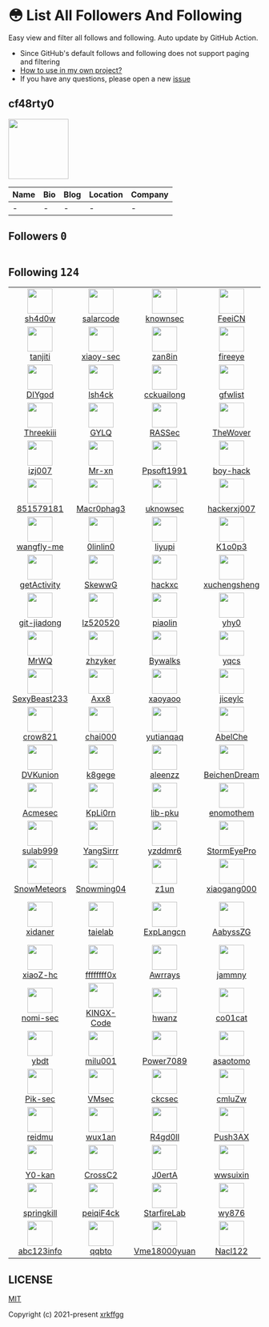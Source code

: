 # 😳 List All Followers And Following

 Easy view and filter all follows and following. Auto update by GitHub Action.

- Since GitHub's default follows and following does not support paging and filtering
- [How to use in my own project?](https://github.com/xrkffgg/list-all-followers-and-following/issues/1)
- If you have any questions, please open a new [issue](https://github.com/xrkffgg/list-all-followers-and-following/issues)

## cf48rty0

<img src="https://avatars.githubusercontent.com/u/186159368?v=4" width="120" />

| Name | Bio | Blog | Location | Company |
| -- | -- | -- | -- | -- |
| - | - | - | - | - |

## Followers <kbd>0</kbd>

<table>
  
</table>

## Following <kbd>124</kbd>

<table>
  <tr>
    <td width="150" align="center">
      <a href="https://github.com/sh4d0w">
        <img src="https://avatars.githubusercontent.com/u/188883?v=4" width="50" />
        <br />
        sh4d0w
      </a>
    </td>
    <td width="150" align="center">
      <a href="https://github.com/salarcode">
        <img src="https://avatars.githubusercontent.com/u/1272095?v=4" width="50" />
        <br />
        salarcode
      </a>
    </td>
    <td width="150" align="center">
      <a href="https://github.com/knownsec">
        <img src="https://avatars.githubusercontent.com/u/1442423?v=4" width="50" />
        <br />
        knownsec
      </a>
    </td>
    <td width="150" align="center">
      <a href="https://github.com/FeeiCN">
        <img src="https://avatars.githubusercontent.com/u/1611552?v=4" width="50" />
        <br />
        FeeiCN
      </a>
    </td>
    <td width="150" align="center">
      <a href="https://github.com/xuanhun">
        <img src="https://avatars.githubusercontent.com/u/2384516?v=4" width="50" />
        <br />
        xuanhun
      </a>
    </td>
  </tr><tr>
    <td width="150" align="center">
      <a href="https://github.com/tanjiti">
        <img src="https://avatars.githubusercontent.com/u/3131890?v=4" width="50" />
        <br />
        tanjiti
      </a>
    </td>
    <td width="150" align="center">
      <a href="https://github.com/xiaoy-sec">
        <img src="https://avatars.githubusercontent.com/u/3356552?v=4" width="50" />
        <br />
        xiaoy-sec
      </a>
    </td>
    <td width="150" align="center">
      <a href="https://github.com/zan8in">
        <img src="https://avatars.githubusercontent.com/u/4088460?v=4" width="50" />
        <br />
        zan8in
      </a>
    </td>
    <td width="150" align="center">
      <a href="https://github.com/fireeye">
        <img src="https://avatars.githubusercontent.com/u/4984788?v=4" width="50" />
        <br />
        fireeye
      </a>
    </td>
    <td width="150" align="center">
      <a href="https://github.com/phith0n">
        <img src="https://avatars.githubusercontent.com/u/5711185?v=4" width="50" />
        <br />
        phith0n
      </a>
    </td>
  </tr><tr>
    <td width="150" align="center">
      <a href="https://github.com/DIYgod">
        <img src="https://avatars.githubusercontent.com/u/8266075?v=4" width="50" />
        <br />
        DIYgod
      </a>
    </td>
    <td width="150" align="center">
      <a href="https://github.com/lsh4ck">
        <img src="https://avatars.githubusercontent.com/u/8829688?v=4" width="50" />
        <br />
        lsh4ck
      </a>
    </td>
    <td width="150" align="center">
      <a href="https://github.com/cckuailong">
        <img src="https://avatars.githubusercontent.com/u/10824150?v=4" width="50" />
        <br />
        cckuailong
      </a>
    </td>
    <td width="150" align="center">
      <a href="https://github.com/gfwlist">
        <img src="https://avatars.githubusercontent.com/u/11460227?v=4" width="50" />
        <br />
        gfwlist
      </a>
    </td>
    <td width="150" align="center">
      <a href="https://github.com/firesunCN">
        <img src="https://avatars.githubusercontent.com/u/13866683?v=4" width="50" />
        <br />
        firesunCN
      </a>
    </td>
  </tr><tr>
    <td width="150" align="center">
      <a href="https://github.com/Threekiii">
        <img src="https://avatars.githubusercontent.com/u/15178676?v=4" width="50" />
        <br />
        Threekiii
      </a>
    </td>
    <td width="150" align="center">
      <a href="https://github.com/GYLQ">
        <img src="https://avatars.githubusercontent.com/u/15842234?v=4" width="50" />
        <br />
        GYLQ
      </a>
    </td>
    <td width="150" align="center">
      <a href="https://github.com/RASSec">
        <img src="https://avatars.githubusercontent.com/u/16720863?v=4" width="50" />
        <br />
        RASSec
      </a>
    </td>
    <td width="150" align="center">
      <a href="https://github.com/TheWover">
        <img src="https://avatars.githubusercontent.com/u/17090738?v=4" width="50" />
        <br />
        TheWover
      </a>
    </td>
    <td width="150" align="center">
      <a href="https://github.com/carlospolop">
        <img src="https://avatars.githubusercontent.com/u/17181413?v=4" width="50" />
        <br />
        carlospolop
      </a>
    </td>
  </tr><tr>
    <td width="150" align="center">
      <a href="https://github.com/izj007">
        <img src="https://avatars.githubusercontent.com/u/17898602?v=4" width="50" />
        <br />
        izj007
      </a>
    </td>
    <td width="150" align="center">
      <a href="https://github.com/Mr-xn">
        <img src="https://avatars.githubusercontent.com/u/18260135?v=4" width="50" />
        <br />
        Mr-xn
      </a>
    </td>
    <td width="150" align="center">
      <a href="https://github.com/Ppsoft1991">
        <img src="https://avatars.githubusercontent.com/u/18442117?v=4" width="50" />
        <br />
        Ppsoft1991
      </a>
    </td>
    <td width="150" align="center">
      <a href="https://github.com/boy-hack">
        <img src="https://avatars.githubusercontent.com/u/18695984?v=4" width="50" />
        <br />
        boy-hack
      </a>
    </td>
    <td width="150" align="center">
      <a href="https://github.com/ba0gu0">
        <img src="https://avatars.githubusercontent.com/u/19379443?v=4" width="50" />
        <br />
        ba0gu0
      </a>
    </td>
  </tr><tr>
    <td width="150" align="center">
      <a href="https://github.com/851579181">
        <img src="https://avatars.githubusercontent.com/u/20204019?v=4" width="50" />
        <br />
        851579181
      </a>
    </td>
    <td width="150" align="center">
      <a href="https://github.com/Macr0phag3">
        <img src="https://avatars.githubusercontent.com/u/20874963?v=4" width="50" />
        <br />
        Macr0phag3
      </a>
    </td>
    <td width="150" align="center">
      <a href="https://github.com/uknowsec">
        <img src="https://avatars.githubusercontent.com/u/20904482?v=4" width="50" />
        <br />
        uknowsec
      </a>
    </td>
    <td width="150" align="center">
      <a href="https://github.com/hackerxj007">
        <img src="https://avatars.githubusercontent.com/u/23031720?v=4" width="50" />
        <br />
        hackerxj007
      </a>
    </td>
    <td width="150" align="center">
      <a href="https://github.com/sqlsec">
        <img src="https://avatars.githubusercontent.com/u/25379234?v=4" width="50" />
        <br />
        sqlsec
      </a>
    </td>
  </tr><tr>
    <td width="150" align="center">
      <a href="https://github.com/wangfly-me">
        <img src="https://avatars.githubusercontent.com/u/25388540?v=4" width="50" />
        <br />
        wangfly-me
      </a>
    </td>
    <td width="150" align="center">
      <a href="https://github.com/0linlin0">
        <img src="https://avatars.githubusercontent.com/u/26018398?v=4" width="50" />
        <br />
        0linlin0
      </a>
    </td>
    <td width="150" align="center">
      <a href="https://github.com/liyupi">
        <img src="https://avatars.githubusercontent.com/u/26037703?v=4" width="50" />
        <br />
        liyupi
      </a>
    </td>
    <td width="150" align="center">
      <a href="https://github.com/K1o0p3">
        <img src="https://avatars.githubusercontent.com/u/26142561?v=4" width="50" />
        <br />
        K1o0p3
      </a>
    </td>
    <td width="150" align="center">
      <a href="https://github.com/safe6Sec">
        <img src="https://avatars.githubusercontent.com/u/26316334?v=4" width="50" />
        <br />
        safe6Sec
      </a>
    </td>
  </tr><tr>
    <td width="150" align="center">
      <a href="https://github.com/getActivity">
        <img src="https://avatars.githubusercontent.com/u/28616817?v=4" width="50" />
        <br />
        getActivity
      </a>
    </td>
    <td width="150" align="center">
      <a href="https://github.com/SkewwG">
        <img src="https://avatars.githubusercontent.com/u/28807688?v=4" width="50" />
        <br />
        SkewwG
      </a>
    </td>
    <td width="150" align="center">
      <a href="https://github.com/hackxc">
        <img src="https://avatars.githubusercontent.com/u/29945159?v=4" width="50" />
        <br />
        hackxc
      </a>
    </td>
    <td width="150" align="center">
      <a href="https://github.com/xuchengsheng">
        <img src="https://avatars.githubusercontent.com/u/30015049?v=4" width="50" />
        <br />
        xuchengsheng
      </a>
    </td>
    <td width="150" align="center">
      <a href="https://github.com/smxiazi">
        <img src="https://avatars.githubusercontent.com/u/30351807?v=4" width="50" />
        <br />
        smxiazi
      </a>
    </td>
  </tr><tr>
    <td width="150" align="center">
      <a href="https://github.com/git-jiadong">
        <img src="https://avatars.githubusercontent.com/u/30514201?v=4" width="50" />
        <br />
        git-jiadong
      </a>
    </td>
    <td width="150" align="center">
      <a href="https://github.com/lz520520">
        <img src="https://avatars.githubusercontent.com/u/30519218?v=4" width="50" />
        <br />
        lz520520
      </a>
    </td>
    <td width="150" align="center">
      <a href="https://github.com/piaolin">
        <img src="https://avatars.githubusercontent.com/u/30925316?v=4" width="50" />
        <br />
        piaolin
      </a>
    </td>
    <td width="150" align="center">
      <a href="https://github.com/yhy0">
        <img src="https://avatars.githubusercontent.com/u/31311038?v=4" width="50" />
        <br />
        yhy0
      </a>
    </td>
    <td width="150" align="center">
      <a href="https://github.com/mos9527">
        <img src="https://avatars.githubusercontent.com/u/31397301?v=4" width="50" />
        <br />
        mos9527
      </a>
    </td>
  </tr><tr>
    <td width="150" align="center">
      <a href="https://github.com/MrWQ">
        <img src="https://avatars.githubusercontent.com/u/31604279?v=4" width="50" />
        <br />
        MrWQ
      </a>
    </td>
    <td width="150" align="center">
      <a href="https://github.com/zhzyker">
        <img src="https://avatars.githubusercontent.com/u/32918050?v=4" width="50" />
        <br />
        zhzyker
      </a>
    </td>
    <td width="150" align="center">
      <a href="https://github.com/Bywalks">
        <img src="https://avatars.githubusercontent.com/u/32921125?v=4" width="50" />
        <br />
        Bywalks
      </a>
    </td>
    <td width="150" align="center">
      <a href="https://github.com/yqcs">
        <img src="https://avatars.githubusercontent.com/u/32994290?v=4" width="50" />
        <br />
        yqcs
      </a>
    </td>
    <td width="150" align="center">
      <a href="https://github.com/biggerduck">
        <img src="https://avatars.githubusercontent.com/u/33535846?v=4" width="50" />
        <br />
        biggerduck
      </a>
    </td>
  </tr><tr>
    <td width="150" align="center">
      <a href="https://github.com/SexyBeast233">
        <img src="https://avatars.githubusercontent.com/u/34060869?v=4" width="50" />
        <br />
        SexyBeast233
      </a>
    </td>
    <td width="150" align="center">
      <a href="https://github.com/Axx8">
        <img src="https://avatars.githubusercontent.com/u/34683107?v=4" width="50" />
        <br />
        Axx8
      </a>
    </td>
    <td width="150" align="center">
      <a href="https://github.com/xaoyaoo">
        <img src="https://avatars.githubusercontent.com/u/37209452?v=4" width="50" />
        <br />
        xaoyaoo
      </a>
    </td>
    <td width="150" align="center">
      <a href="https://github.com/jiceylc">
        <img src="https://avatars.githubusercontent.com/u/38155271?v=4" width="50" />
        <br />
        jiceylc
      </a>
    </td>
    <td width="150" align="center">
      <a href="https://github.com/20142995">
        <img src="https://avatars.githubusercontent.com/u/38929533?v=4" width="50" />
        <br />
        20142995
      </a>
    </td>
  </tr><tr>
    <td width="150" align="center">
      <a href="https://github.com/crow821">
        <img src="https://avatars.githubusercontent.com/u/39254463?v=4" width="50" />
        <br />
        crow821
      </a>
    </td>
    <td width="150" align="center">
      <a href="https://github.com/chai000">
        <img src="https://avatars.githubusercontent.com/u/39614702?v=4" width="50" />
        <br />
        chai000
      </a>
    </td>
    <td width="150" align="center">
      <a href="https://github.com/yutianqaq">
        <img src="https://avatars.githubusercontent.com/u/40353095?v=4" width="50" />
        <br />
        yutianqaq
      </a>
    </td>
    <td width="150" align="center">
      <a href="https://github.com/AbelChe">
        <img src="https://avatars.githubusercontent.com/u/40518242?v=4" width="50" />
        <br />
        AbelChe
      </a>
    </td>
    <td width="150" align="center">
      <a href="https://github.com/Y5neKO">
        <img src="https://avatars.githubusercontent.com/u/41314905?v=4" width="50" />
        <br />
        Y5neKO
      </a>
    </td>
  </tr><tr>
    <td width="150" align="center">
      <a href="https://github.com/DVKunion">
        <img src="https://avatars.githubusercontent.com/u/42199853?v=4" width="50" />
        <br />
        DVKunion
      </a>
    </td>
    <td width="150" align="center">
      <a href="https://github.com/k8gege">
        <img src="https://avatars.githubusercontent.com/u/42312878?v=4" width="50" />
        <br />
        k8gege
      </a>
    </td>
    <td width="150" align="center">
      <a href="https://github.com/aleenzz">
        <img src="https://avatars.githubusercontent.com/u/42509259?v=4" width="50" />
        <br />
        aleenzz
      </a>
    </td>
    <td width="150" align="center">
      <a href="https://github.com/BeichenDream">
        <img src="https://avatars.githubusercontent.com/u/43266206?v=4" width="50" />
        <br />
        BeichenDream
      </a>
    </td>
    <td width="150" align="center">
      <a href="https://github.com/1f3lse">
        <img src="https://avatars.githubusercontent.com/u/43382381?v=4" width="50" />
        <br />
        1f3lse
      </a>
    </td>
  </tr><tr>
    <td width="150" align="center">
      <a href="https://github.com/Acmesec">
        <img src="https://avatars.githubusercontent.com/u/43740052?v=4" width="50" />
        <br />
        Acmesec
      </a>
    </td>
    <td width="150" align="center">
      <a href="https://github.com/KpLi0rn">
        <img src="https://avatars.githubusercontent.com/u/44540341?v=4" width="50" />
        <br />
        KpLi0rn
      </a>
    </td>
    <td width="150" align="center">
      <a href="https://github.com/lib-pku">
        <img src="https://avatars.githubusercontent.com/u/44827603?v=4" width="50" />
        <br />
        lib-pku
      </a>
    </td>
    <td width="150" align="center">
      <a href="https://github.com/enomothem">
        <img src="https://avatars.githubusercontent.com/u/45089051?v=4" width="50" />
        <br />
        enomothem
      </a>
    </td>
    <td width="150" align="center">
      <a href="https://github.com/pureqh">
        <img src="https://avatars.githubusercontent.com/u/45117428?v=4" width="50" />
        <br />
        pureqh
      </a>
    </td>
  </tr><tr>
    <td width="150" align="center">
      <a href="https://github.com/sulab999">
        <img src="https://avatars.githubusercontent.com/u/45781492?v=4" width="50" />
        <br />
        sulab999
      </a>
    </td>
    <td width="150" align="center">
      <a href="https://github.com/YangSirrr">
        <img src="https://avatars.githubusercontent.com/u/45893796?v=4" width="50" />
        <br />
        YangSirrr
      </a>
    </td>
    <td width="150" align="center">
      <a href="https://github.com/yzddmr6">
        <img src="https://avatars.githubusercontent.com/u/46088090?v=4" width="50" />
        <br />
        yzddmr6
      </a>
    </td>
    <td width="150" align="center">
      <a href="https://github.com/StormEyePro">
        <img src="https://avatars.githubusercontent.com/u/46124506?v=4" width="50" />
        <br />
        StormEyePro
      </a>
    </td>
    <td width="150" align="center">
      <a href="https://github.com/TideSec">
        <img src="https://avatars.githubusercontent.com/u/46297163?v=4" width="50" />
        <br />
        TideSec
      </a>
    </td>
  </tr><tr>
    <td width="150" align="center">
      <a href="https://github.com/SnowMeteors">
        <img src="https://avatars.githubusercontent.com/u/47601098?v=4" width="50" />
        <br />
        SnowMeteors
      </a>
    </td>
    <td width="150" align="center">
      <a href="https://github.com/Snowming04">
        <img src="https://avatars.githubusercontent.com/u/47935594?v=4" width="50" />
        <br />
        Snowming04
      </a>
    </td>
    <td width="150" align="center">
      <a href="https://github.com/z1un">
        <img src="https://avatars.githubusercontent.com/u/48505413?v=4" width="50" />
        <br />
        z1un
      </a>
    </td>
    <td width="150" align="center">
      <a href="https://github.com/xiaogang000">
        <img src="https://avatars.githubusercontent.com/u/50757673?v=4" width="50" />
        <br />
        xiaogang000
      </a>
    </td>
    <td width="150" align="center">
      <a href="https://github.com/xf555er">
        <img src="https://avatars.githubusercontent.com/u/50766993?v=4" width="50" />
        <br />
        xf555er
      </a>
    </td>
  </tr><tr>
    <td width="150" align="center">
      <a href="https://github.com/xidaner">
        <img src="https://avatars.githubusercontent.com/u/52145536?v=4" width="50" />
        <br />
        xidaner
      </a>
    </td>
    <td width="150" align="center">
      <a href="https://github.com/taielab">
        <img src="https://avatars.githubusercontent.com/u/52345183?v=4" width="50" />
        <br />
        taielab
      </a>
    </td>
    <td width="150" align="center">
      <a href="https://github.com/ExpLangcn">
        <img src="https://avatars.githubusercontent.com/u/52586866?v=4" width="50" />
        <br />
        ExpLangcn
      </a>
    </td>
    <td width="150" align="center">
      <a href="https://github.com/AabyssZG">
        <img src="https://avatars.githubusercontent.com/u/54609266?v=4" width="50" />
        <br />
        AabyssZG
      </a>
    </td>
    <td width="150" align="center">
      <a href="https://github.com/Aabyss-Team">
        <img src="https://avatars.githubusercontent.com/u/54609343?v=4" width="50" />
        <br />
        Aabyss-Team
      </a>
    </td>
  </tr><tr>
    <td width="150" align="center">
      <a href="https://github.com/xiaoZ-hc">
        <img src="https://avatars.githubusercontent.com/u/55397360?v=4" width="50" />
        <br />
        xiaoZ-hc
      </a>
    </td>
    <td width="150" align="center">
      <a href="https://github.com/ffffffff0x">
        <img src="https://avatars.githubusercontent.com/u/55578766?v=4" width="50" />
        <br />
        ffffffff0x
      </a>
    </td>
    <td width="150" align="center">
      <a href="https://github.com/Awrrays">
        <img src="https://avatars.githubusercontent.com/u/55682880?v=4" width="50" />
        <br />
        Awrrays
      </a>
    </td>
    <td width="150" align="center">
      <a href="https://github.com/jammny">
        <img src="https://avatars.githubusercontent.com/u/56027844?v=4" width="50" />
        <br />
        jammny
      </a>
    </td>
    <td width="150" align="center">
      <a href="https://github.com/luck-ying">
        <img src="https://avatars.githubusercontent.com/u/58284151?v=4" width="50" />
        <br />
        luck-ying
      </a>
    </td>
  </tr><tr>
    <td width="150" align="center">
      <a href="https://github.com/nomi-sec">
        <img src="https://avatars.githubusercontent.com/u/59186331?v=4" width="50" />
        <br />
        nomi-sec
      </a>
    </td>
    <td width="150" align="center">
      <a href="https://github.com/KINGX-Code">
        <img src="https://avatars.githubusercontent.com/u/61271050?v=4" width="50" />
        <br />
        KINGX-Code
      </a>
    </td>
    <td width="150" align="center">
      <a href="https://github.com/hwanz">
        <img src="https://avatars.githubusercontent.com/u/62207618?v=4" width="50" />
        <br />
        hwanz
      </a>
    </td>
    <td width="150" align="center">
      <a href="https://github.com/co01cat">
        <img src="https://avatars.githubusercontent.com/u/63174234?v=4" width="50" />
        <br />
        co01cat
      </a>
    </td>
    <td width="150" align="center">
      <a href="https://github.com/Lotus6">
        <img src="https://avatars.githubusercontent.com/u/63742814?v=4" width="50" />
        <br />
        Lotus6
      </a>
    </td>
  </tr><tr>
    <td width="150" align="center">
      <a href="https://github.com/ybdt">
        <img src="https://avatars.githubusercontent.com/u/65813455?v=4" width="50" />
        <br />
        ybdt
      </a>
    </td>
    <td width="150" align="center">
      <a href="https://github.com/milu001">
        <img src="https://avatars.githubusercontent.com/u/66202716?v=4" width="50" />
        <br />
        milu001
      </a>
    </td>
    <td width="150" align="center">
      <a href="https://github.com/Power7089">
        <img src="https://avatars.githubusercontent.com/u/66981787?v=4" width="50" />
        <br />
        Power7089
      </a>
    </td>
    <td width="150" align="center">
      <a href="https://github.com/asaotomo">
        <img src="https://avatars.githubusercontent.com/u/67818638?v=4" width="50" />
        <br />
        asaotomo
      </a>
    </td>
    <td width="150" align="center">
      <a href="https://github.com/DawnFlame">
        <img src="https://avatars.githubusercontent.com/u/71075404?v=4" width="50" />
        <br />
        DawnFlame
      </a>
    </td>
  </tr><tr>
    <td width="150" align="center">
      <a href="https://github.com/Pik-sec">
        <img src="https://avatars.githubusercontent.com/u/75553451?v=4" width="50" />
        <br />
        Pik-sec
      </a>
    </td>
    <td width="150" align="center">
      <a href="https://github.com/VMsec">
        <img src="https://avatars.githubusercontent.com/u/78005841?v=4" width="50" />
        <br />
        VMsec
      </a>
    </td>
    <td width="150" align="center">
      <a href="https://github.com/ckcsec">
        <img src="https://avatars.githubusercontent.com/u/78294697?v=4" width="50" />
        <br />
        ckcsec
      </a>
    </td>
    <td width="150" align="center">
      <a href="https://github.com/cmluZw">
        <img src="https://avatars.githubusercontent.com/u/78641812?v=4" width="50" />
        <br />
        cmluZw
      </a>
    </td>
    <td width="150" align="center">
      <a href="https://github.com/RuoJi6">
        <img src="https://avatars.githubusercontent.com/u/79234113?v=4" width="50" />
        <br />
        RuoJi6
      </a>
    </td>
  </tr><tr>
    <td width="150" align="center">
      <a href="https://github.com/reidmu">
        <img src="https://avatars.githubusercontent.com/u/84888757?v=4" width="50" />
        <br />
        reidmu
      </a>
    </td>
    <td width="150" align="center">
      <a href="https://github.com/wux1an">
        <img src="https://avatars.githubusercontent.com/u/87492350?v=4" width="50" />
        <br />
        wux1an
      </a>
    </td>
    <td width="150" align="center">
      <a href="https://github.com/R4gd0ll">
        <img src="https://avatars.githubusercontent.com/u/93909093?v=4" width="50" />
        <br />
        R4gd0ll
      </a>
    </td>
    <td width="150" align="center">
      <a href="https://github.com/Push3AX">
        <img src="https://avatars.githubusercontent.com/u/93966834?v=4" width="50" />
        <br />
        Push3AX
      </a>
    </td>
    <td width="150" align="center">
      <a href="https://github.com/P001water">
        <img src="https://avatars.githubusercontent.com/u/94220731?v=4" width="50" />
        <br />
        P001water
      </a>
    </td>
  </tr><tr>
    <td width="150" align="center">
      <a href="https://github.com/Y0-kan">
        <img src="https://avatars.githubusercontent.com/u/96424613?v=4" width="50" />
        <br />
        Y0-kan
      </a>
    </td>
    <td width="150" align="center">
      <a href="https://github.com/CrossC2">
        <img src="https://avatars.githubusercontent.com/u/106915542?v=4" width="50" />
        <br />
        CrossC2
      </a>
    </td>
    <td width="150" align="center">
      <a href="https://github.com/J0ertA">
        <img src="https://avatars.githubusercontent.com/u/108379402?v=4" width="50" />
        <br />
        J0ertA
      </a>
    </td>
    <td width="150" align="center">
      <a href="https://github.com/wwsuixin">
        <img src="https://avatars.githubusercontent.com/u/112995594?v=4" width="50" />
        <br />
        wwsuixin
      </a>
    </td>
    <td width="150" align="center">
      <a href="https://github.com/ddddhm1234">
        <img src="https://avatars.githubusercontent.com/u/113791864?v=4" width="50" />
        <br />
        ddddhm1234
      </a>
    </td>
  </tr><tr>
    <td width="150" align="center">
      <a href="https://github.com/springkill">
        <img src="https://avatars.githubusercontent.com/u/118535366?v=4" width="50" />
        <br />
        springkill
      </a>
    </td>
    <td width="150" align="center">
      <a href="https://github.com/peiqiF4ck">
        <img src="https://avatars.githubusercontent.com/u/122194336?v=4" width="50" />
        <br />
        peiqiF4ck
      </a>
    </td>
    <td width="150" align="center">
      <a href="https://github.com/StarfireLab">
        <img src="https://avatars.githubusercontent.com/u/139093484?v=4" width="50" />
        <br />
        StarfireLab
      </a>
    </td>
    <td width="150" align="center">
      <a href="https://github.com/wy876">
        <img src="https://avatars.githubusercontent.com/u/139549762?v=4" width="50" />
        <br />
        wy876
      </a>
    </td>
    <td width="150" align="center">
      <a href="https://github.com/MD-SEC">
        <img src="https://avatars.githubusercontent.com/u/140590001?v=4" width="50" />
        <br />
        MD-SEC
      </a>
    </td>
  </tr><tr>
    <td width="150" align="center">
      <a href="https://github.com/abc123info">
        <img src="https://avatars.githubusercontent.com/u/143333826?v=4" width="50" />
        <br />
        abc123info
      </a>
    </td>
    <td width="150" align="center">
      <a href="https://github.com/qqbto">
        <img src="https://avatars.githubusercontent.com/u/143859457?v=4" width="50" />
        <br />
        qqbto
      </a>
    </td>
    <td width="150" align="center">
      <a href="https://github.com/Vme18000yuan">
        <img src="https://avatars.githubusercontent.com/u/150514343?v=4" width="50" />
        <br />
        Vme18000yuan
      </a>
    </td>
    <td width="150" align="center">
      <a href="https://github.com/Nacl122">
        <img src="https://avatars.githubusercontent.com/u/162877673?v=4" width="50" />
        <br />
        Nacl122
      </a>
    </td>
    <td width="150" align="center">
    </td>
  </tr>
</table>

## LICENSE

[MIT](https://github.com/xrkffgg/list-all-followers-and-following/blob/main/LICENSE)

Copyright (c) 2021-present [xrkffgg](https://github.com/xrkffgg)

